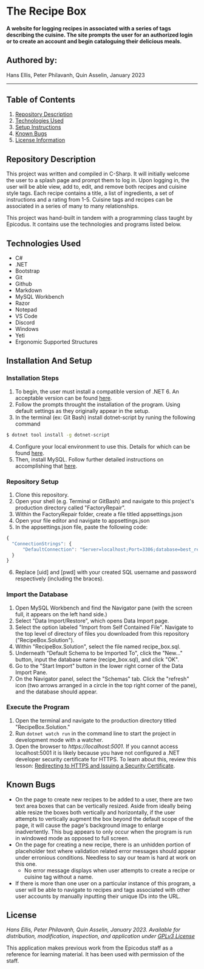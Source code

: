 # The Recipe Box

#### A website for logging recipes in associated with a series of tags describing the cuisine. The site prompts the user for an authorized login or to create an account and begin cataloguing their delicious meals.

## Authored by:
Hans Ellis, Peter Philavanh, Quin Asselin, January 2023

***

## Table of Contents
1. [Repository Description](#repository-description)
2. [Technologies Used](#technologies-used)
3. [Setup Instructions](#installation-and-setup)
4. [Known Bugs](#known-bugs)
5. [License Information](#license)

## Repository Description
This project was written and compiled in C-Sharp. It will initially welcome the user to a splash page and prompt them to log in. Upon logging in, the user will be able view, add to, edit, and remove both recipes and cuisine style tags. Each recipe contains a title, a list of ingredients, a set of instructions and a rating from 1-5. Cuisine tags and recipes can be associated in a series of many to many relationships.

This project was hand-built in tandem with a programming class taught by Epicodus. It contains use the technologies and programs listed below.

## Technologies Used

- C#
- .NET
- Bootstrap
- Git
- Github
- Markdown
- MySQL Workbench
- Razor
- Notepad
- VS Code
- Discord
- Windows
- Yeti
- Ergonomic Supported Structures

## Installation And Setup

### Installation Steps
1. To begin, the user must install a compatible version of .NET 6. An acceptable version can be found [here](https://dotnet.microsoft.com/en-us/download/dotnet/6.0).
2. Follow the prompts throught the installation of the program. Using default settings as they originally appear in the setup.
3. In the terminal (ex: Git Bash) install dotnet-script by runing the following command
```bash
$ dotnet tool install -g dotnet-script
```
4. Configure your local environment to use this. Details for which can be found [here](https://www.learnhowtoprogram.com/c-and-net/getting-started-with-c/installing-dotnet-script).
5. Then, install MySQL. Follow further detailed instructions on accomplishing that [here](https://www.learnhowtoprogram.com/c-and-net/getting-started-with-c/installing-and-configuring-mysql).

### Repository Setup
1. Clone this repository.
2. Open your shell (e.g. Terminal or GitBash) and navigate to this project's production directory called "FactoryRepair".
3. Within the FactoryRepair folder, create a file titled appsettings.json
4. Open your file editor and navigate to appsettings.json
5. In the appsettings.json file, paste the following code:
```javascript
{
  "ConnectionStrings": {
      "DefaultConnection": "Server=localhost;Port=3306;database=best_restaurant_list;uid=[uid];pwd=[pwd];"
  }
}
```
6. Replace [uid] and [pwd] with your created SQL username and password respectively (including the braces).

### Import the Database
1. Open MySQL Workbench and find the Navigator pane (with the screen full, it appears on the left hand side.)
2. Select "Data Import/Restore", which opens Data Import page.
3. Select the option labeled "Import from Self Contained File". Navigate to the top level of directory of files you downloaded from this repository ("RecipeBox.Solution").
4. Within "RecipeBox.Solution", select the file named recipe_box.sql.
5. Underneath "Default Schema to be Imported To", click the "New..." button, input the database name (recipe_box.sql), and click "OK".
6. Go to the "Start Import" button in the lower right corner of the Data Import Pane.
7. On the Navigator panel, select the "Schemas" tab. Click the "refresh" icon (two arrows arranged in a circle in the top right corner of the pane), and the database should appear.

### Execute the Program
1. Open the terminal and navigate to the production directory titled "RecipeBox.Solution."
2. Run `dotnet watch run` in the command line to start the project in development mode with a watcher.
3. Open the browser to _https://localhost:5001_. If you cannot access localhost:5001 it is likely because you have not configured a .NET developer security certificate for HTTPS. To learn about this, review this lesson: [Redirecting to HTTPS and Issuing a Security Certificate](https://www.learnhowtoprogram.com/c-and-net/basic-web-applications/redirecting-to-https-and-issuing-a-security-certificate).

## Known Bugs
- On the page to create new recipes to be added to a user, there are two text area boxes that can be vertically resized. Aside from ideally being able resize the boxes both vertically and horizontally, if the user attempts to vertically augment the box beyond the default scope of the page, it will cause the page's background image to enlarge inadvertently. This bug appears to only occur when the program is run in windowed mode as opposed to full screen.
- On the page for creating a new recipe, there is an unhidden portion of placeholder text where validation related error messages should appear under erronious conditions. Needless to say our team is hard at work on this one.
  - No error message displays when user attempts to create a recipe or cuisine tag without a name.
- If there is more than one user on a particular instance of this program, a user will be able to navigate to recipes and tags associated with other user accounts by manually inputting their unique IDs into the URL.


## License
*Hans Ellis, Peter Philavanh, Quin Asselin, January 2023. Available for distribution, modification, inspection, and application under [GPLv3 License](https://www.gnu.org/licenses/gpl-3.0.en.html)*

This application makes previous work from the Epicodus staff as a reference for learning material. It has been used with permission of the staff.